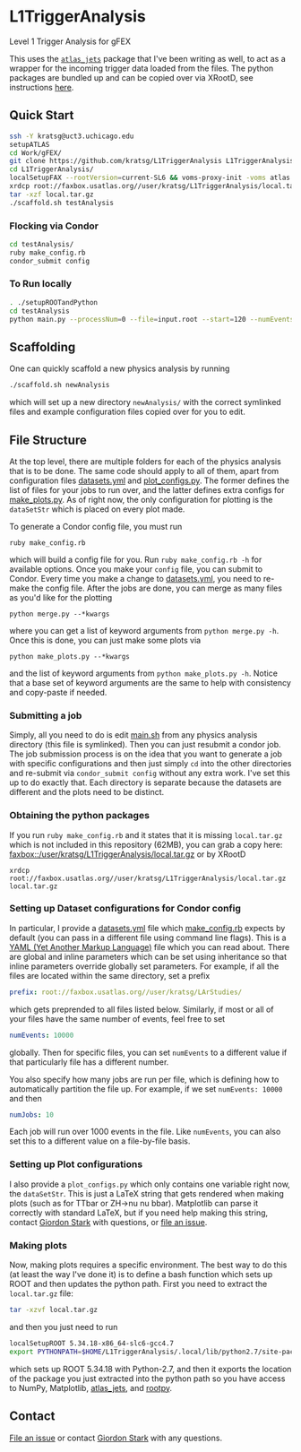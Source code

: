 L1TriggerAnalysis
=================

Level 1 Trigger Analysis for gFEX

This uses the [`atlas_jets`](https://github.com/kratsg/atlas_jets) package that I've been writing as well, to act as a wrapper for the incoming trigger data loaded from the files. The python packages are bundled up and can be copied over via XRootD, see instructions [here](#obtaining-the-python-packages).

## Quick Start

```bash
ssh -Y kratsg@uct3.uchicago.edu
setupATLAS
cd Work/gFEX/
git clone https://github.com/kratsg/L1TriggerAnalysis L1TriggerAnalysis
cd L1TriggerAnalysis/
localSetupFAX --rootVersion=current-SL6 && voms-proxy-init -voms atlas
xrdcp root://faxbox.usatlas.org//user/kratsg/L1TriggerAnalysis/local.tar.gz local.tar.gz
tar -xzf local.tar.gz 
./scaffold.sh testAnalysis
```

### Flocking via Condor
```bash
cd testAnalysis/
ruby make_config.rb
condor_submit config
```

### To Run locally
```bash
. ./setupROOTandPython
cd testAnalysis
python main.py --processNum=0 --file=input.root --start=120 --numEvents=80 --seedEt=15 --towerThresh=6 --noiseFilter=0 --digitization=256
```

## Scaffolding
One can quickly scaffold a new physics analysis by running
```bash
./scaffold.sh newAnalysis
```
which will set up a new directory `newAnalysis/` with the correct symlinked files and example configuration files copied over for you to edit.

## File Structure
At the top level, there are multiple folders for each of the physics analysis that is to be done. The same code should apply to all of them, apart from configuration files [datasets.yml](base/datasets.yml) and [plot_configs.py](base/plot_configs.py). The former defines the list of files for your jobs to run over, and the latter defines extra configs for [make_plots.py](base/make_plots.py). As of right now, the only configuration for plotting is the `dataSetStr` which is placed on every plot made.

To generate a Condor config file, you must run
```
ruby make_config.rb
```
which will build a config file for you. Run `ruby make_config.rb -h` for available options. Once you make your `config` file, you can submit to Condor. Every time you make a change to [datasets.yml](base/datasets.yml), you need to re-make the config file. After the jobs are done, you can merge as many files as you'd like for the plotting
```
python merge.py --*kwargs
```
where you can get a list of keyword arguments from `python merge.py -h`. Once this is done, you can just make some plots via
```
python make_plots.py --*kwargs
```
and the list of keyword arguments from `python make_plots.py -h`. Notice that a base set of keyword arguments are the same to help with consistency and copy-paste if needed.

### Submitting a job
Simply, all you need to do is edit [main.sh](base/main.sh) from any physics analysis directory (this file is symlinked). Then you can just resubmit a condor job. The job submission process is on the idea that you want to generate a job with specific configurations and then just simply `cd` into the other directories and re-submit via `condor_submit config` without any extra work. I've set this up to do exactly that. Each directory is separate because the datasets are different and the plots need to be distinct.

### Obtaining the python packages
If you run `ruby make_config.rb` and it states that it is missing `local.tar.gz` which is not included in this repository (62MB), you can grab a copy here: [faxbox::/user/kratsg/L1TriggerAnalysis/local.tar.gz](http://faxbox.usatlas.org/user/kratsg/L1TriggerAnalysis/local.tar.gz) or by XRootD
```
xrdcp root://faxbox.usatlas.org//user/kratsg/L1TriggerAnalysis/local.tar.gz local.tar.gz
```

### Setting up Dataset configurations for Condor config
In particular, I provide a [datasets.yml](base/datasets.yml) file which [make_config.rb](base/make_config.rb) expects by default (you can pass in a different file using command line flags). This is a [YAML (Yet Another Markup Language)](http://www.yaml.org/YAML_for_ruby.html) file which you can read about. There are global and inline parameters which can be set using inheritance so that inline parameters override globally set parameters. For example, if all the files are located within the same directory, set a prefix
```yaml
prefix: root://faxbox.usatlas.org//user/kratsg/LArStudies/
```
which gets preprended to all files listed below. Similarly, if most or all of your files have the same number of events, feel free to set
```yaml
numEvents: 10000
```
globally. Then for specific files, you can set `numEvents` to a different value if that particularly file has a different number.

You also specify how many jobs are run per file, which is defining how to automatically partition the file up. For example, if we set `numEvents: 10000` and then
```yaml
numJobs: 10
```
Each job will run over 1000 events in the file. Like `numEvents`, you can also set this to a different value on a file-by-file basis.

### Setting up Plot configurations
I also provide a `plot_configs.py` which only contains one variable right now, the `dataSetStr`. This is just a LaTeX string that gets rendered when making plots (such as for TTbar or ZH->nu nu bbar). Matplotlib can parse it correctly with standard LaTeX, but if you need help making this string, contact [Giordon Stark](https://github.com/kratsg) with questions, or [file an issue](https://github.com/kratsg/L1TriggerAnalysis/issues/new).

### Making plots
Now, making plots requires a specific environment. The best way to do this (at least the way I've done it) is to define a bash function which sets up ROOT and then updates the python path. First you need to extract the `local.tar.gz` file:
```bash
tar -xzvf local.tar.gz
```
and then you just need to run
```bash
localSetupROOT 5.34.18-x86_64-slc6-gcc4.7
export PYTHONPATH=$HOME/L1TriggerAnalysis/.local/lib/python2.7/site-packages:$PYTHONPATH
```
which sets up ROOT 5.34.18 with Python-2.7, and then it exports the location of the package you just extracted into the python path so you have access to NumPy, Matplotlib, [atlas_jets](https://github.com/kratsg/atlas_jets), and [rootpy](https://github.com/rootpy/rootpy).

## Contact
[File an issue](https://github.com/kratsg/L1TriggerAnalysis/issues/new) or contact [Giordon Stark](https://github.com/kratsg) with any questions.
